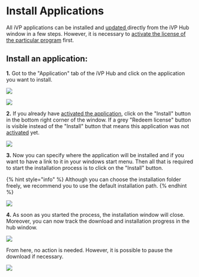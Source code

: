 # Install Applications

All iVP applications can be installed and [updated ](installation-updates.md)directly from the iVP Hub window in a few steps. However, it is necessary to [activate the license of the particular program](license-activation.md) first.

## Install an application:

**1.** Got to the "Application" tab of the iVP Hub and click on the application you want to install.

![](../../../.gitbook/assets/iVP\_launcher\_application\_tab.jpg)

![](../../../.gitbook/assets/iVP\_launcher\_applications.jpg)

**2.** If you already have [activated the application](license-activation.md), click on the "Install" button in the bottom right corner of the window. If a grey "Redeem license" button is visible instead of the "Install" button that means this application was not [activated](license-activation.md) yet.

![](../../../.gitbook/assets/iVP\_launcher\_install.jpg)

**3.**  Now you can specify where the application will be installed and if you want to have a link to it in your windows start menu. Then all that is required to start the installation process is to click on the "Install" button.

{% hint style="info" %}
Although you can choose the installation folder freely, we recommend you to use the default installation path.
{% endhint %}

![](../../../.gitbook/assets/iVP\_launcher\_installation\_directory.jpg)

**4.** As soon as you started the process, the installation window will close. Moreover, you can now track the download and installation progress in the hub window.

![](../../../.gitbook/assets/iVP\_launcher\_downloading\_application.jpg)

From here, no action is needed. However, it is possible to pause the download if necessary.

![](../../../.gitbook/assets/iVP\_launcher\_downloading\_application\_pause\_stop.jpg)
